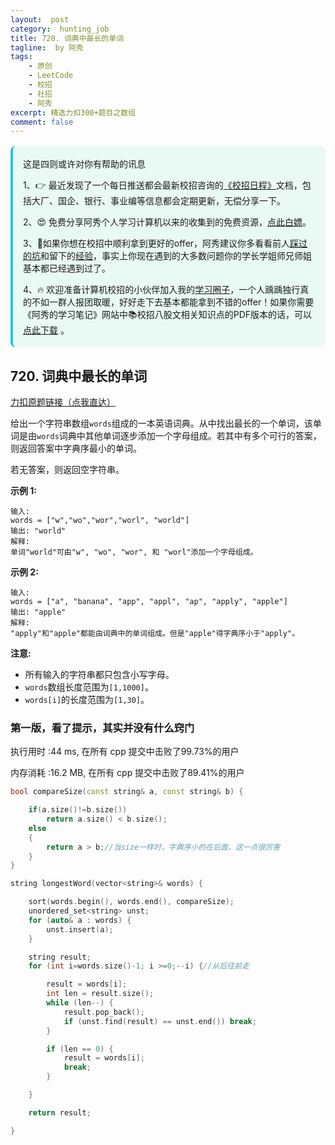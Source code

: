 ```yaml
---
layout:  post
category:  hunting_job
title: 720. 词典中最长的单词
tagline:  by 阿秀
tags:
    - 原创
    - LeetCode
    - 校招
    - 社招
    - 阿秀
excerpt: 精选力扣300+题目之数组
comment: false
---
```




<div style="border-color: #24C6DC;
            background-color: #e9f9f3;         
            margin: 1rem 0;
        padding: .25rem 1rem;
        border-left-width: .3rem;
        border-left-style: solid;
        border-radius: .5rem;
        color: inherit;">
  <p>这是四则或许对你有帮助的讯息</p>
  <p>1、👉 最近发现了一个每日推送都会最新校招咨询的<a style="text-decoration: underline" href="https://flowus.cn/ee50d5eb-3cd5-4f74-880e-95b215dd4ff2" target="_blank">《校招日程》</a>文档，包括大厂、国企、银行、事业编等信息都会定期更新，无偿分享一下。</p>  
  <p>2、😍
    免费分享阿秀个人学习计算机以来的收集到的免费资源，<a style="text-decoration: underline" href="/notes/07-resources/01-free/01-introduce.html" target="_blank">点此白嫖</a>。
  </p>
  <p>3、🚀如果你想在校招中顺利拿到更好的offer，阿秀建议你多看看前人<a style="text-decoration: underline" href="https://www.yuque.com/tuobaaxiu/httmmc/npg1k81zeq4wfpyz" target="_blank">踩过的坑</a>和留下的<a style="text-decoration: underline"  target="_blank" href="https://www.yuque.com/tuobaaxiu/httmmc/gge9ppd0mbu2d3dp">经验</a>，事实上你现在遇到的大多数问题你的学长学姐师兄师姐基本都已经遇到过了。
  </p>
  <p>4、🔥 欢迎准备计算机校招的小伙伴加入我的<a  style="text-decoration: underline" href="https://www.yuque.com/tuobaaxiu/httmmc/xg0otqvc17wfx4u9" target="_blank">学习圈子</a>，一个人踽踽独行真的不如一群人报团取暖，好好走下去基本都能拿到不错的offer！如果你需要《阿秀的学习笔记》网站中📚︎校招八股文相关知识点的PDF版本的话，可以<a style="text-decoration: underline" href="/notes/08-other/02-question.html#_5、如何下载阿秀的学习笔记内容pdf版本" target="_blank">点此下载</a> 。</p>   </div>


## 720. 词典中最长的单词

[力扣原题链接（点我直达）](https://leetcode-cn.com/problems/longest-word-in-dictionary/)

给出一个字符串数组`words`组成的一本英语词典。从中找出最长的一个单词，该单词是由`words`词典中其他单词逐步添加一个字母组成。若其中有多个可行的答案，则返回答案中字典序最小的单词。

若无答案，则返回空字符串。

**示例 1:**

```
输入: 
words = ["w","wo","wor","worl", "world"]
输出: "world"
解释: 
单词"world"可由"w", "wo", "wor", 和 "worl"添加一个字母组成。
```

**示例 2:**

```
输入: 
words = ["a", "banana", "app", "appl", "ap", "apply", "apple"]
输出: "apple"
解释: 
"apply"和"apple"都能由词典中的单词组成。但是"apple"得字典序小于"apply"。
```

**注意:**

- 所有输入的字符串都只包含小写字母。
- `words`数组长度范围为`[1,1000]`。
- `words[i]`的长度范围为`[1,30]`。



### 第一版，看了提示，其实并没有什么窍门



执行用时 :44 ms, 在所有 cpp 提交中击败了99.73%的用户

内存消耗 :16.2 MB, 在所有 cpp 提交中击败了89.41%的用户



```c++
bool compareSize(const string& a, const string& b) {

	if(a.size()!=b.size())
		return a.size() < b.size();
	else
	{
		return a > b;//当size一样时，字典序小的在后面，这一点很厉害
	}
}

string longestWord(vector<string>& words) {

	sort(words.begin(), words.end(), compareSize);
	unordered_set<string> unst;
	for (auto& a : words) {
		unst.insert(a);
	}

	string result;
	for (int i=words.size()-1; i >=0;--i) {//从后往前走

		result = words[i];
		int len = result.size();
		while (len--) {
			result.pop_back();
			if (unst.find(result) == unst.end()) break;
		}

		if (len == 0) {
			result = words[i];
			break;
		}

	}

	return result;

}

```

<p id="两句话中的不常见单词"></p>





### 
